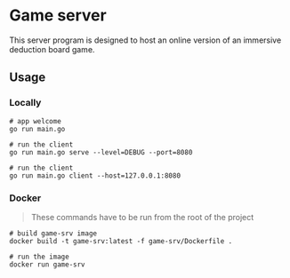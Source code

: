 # Game server

This server program is designed to host an online version of an immersive deduction board game.

## Usage

### Locally

```
# app welcome
go run main.go

# run the client
go run main.go serve --level=DEBUG --port=8080

# run the client
go run main.go client --host=127.0.0.1:8080
```

### Docker

> These commands have to be run from the root of the project

```
# build game-srv image
docker build -t game-srv:latest -f game-srv/Dockerfile .

# run the image
docker run game-srv
```